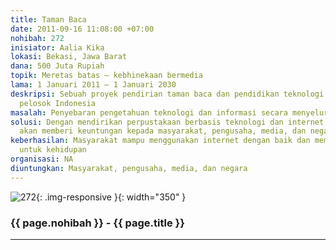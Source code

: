 ```yaml
---
title: Taman Baca
date: 2011-09-16 11:08:00 +07:00
nohibah: 272
inisiator: Aalia Kika
lokasi: Bekasi, Jawa Barat
dana: 500 Juta Rupiah
topik: Meretas batas – kebhinekaan bermedia
lama: 1 Januari 2011 – 1 Januari 2030
deskripsi: Sebuah proyek pendirian taman baca dan pendidikan teknologi ke seluruh
  pelosok Indonesia
masalah: Penyebaran pengetahuan teknologi dan informasi secara menyeluruh
solusi: Dengan mendirikan perpustakaan berbasis teknologi dan internet. Proyek ini
  akan memberi keuntungan kepada masyarakat, pengusaha, media, dan negara
keberhasilan: Masyarakat mampu menggunakan internet dengan baik dan memanfaatkannya
  untuk kehidupan
organisasi: NA
diuntungkan: Masyarakat, pengusaha, media, dan negara
---
```


![272](/static/img/hibahcmb/272.png){: .img-responsive }{: width="350" }

### {{ page.nohibah }} - {{ page.title }}

---
